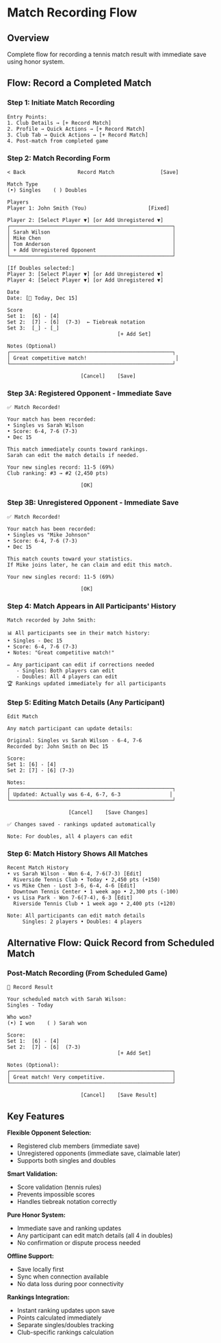 # Match Recording Flow

## Overview
Complete flow for recording a tennis match result with immediate save using honor system.

## Flow: Record a Completed Match

### Step 1: Initiate Match Recording
```
Entry Points:
1. Club Details → [+ Record Match]
2. Profile → Quick Actions → [+ Record Match]  
3. Club Tab → Quick Actions → [+ Record Match]
4. Post-match from completed game
```

### Step 2: Match Recording Form
```
< Back                 Record Match               [Save]

Match Type
(•) Singles    ( ) Doubles

Players
Player 1: John Smith (You)                    [Fixed]

Player 2: [Select Player ▼] [or Add Unregistered ▼]
┌─────────────────────────────────────────────────────┐
│ Sarah Wilson                                        │
│ Mike Chen                                           │  
│ Tom Anderson                                        │
│ + Add Unregistered Opponent                         │
└─────────────────────────────────────────────────────┘

[If Doubles selected:]
Player 3: [Select Player ▼] [or Add Unregistered ▼]
Player 4: [Select Player ▼] [or Add Unregistered ▼]

Date
Date: [📅 Today, Dec 15]

Score
Set 1:  [6] - [4]
Set 2:  [7] - [6]  (7-3)  ← Tiebreak notation
Set 3:  [_] - [_]
                                    [+ Add Set]

Notes (Optional)
┌─────────────────────────────────────────────────────┐
│ Great competitive match!                             │
└─────────────────────────────────────────────────────┘

                        [Cancel]    [Save]
```

### Step 3A: Registered Opponent - Immediate Save
```
✅ Match Recorded!

Your match has been recorded:
• Singles vs Sarah Wilson
• Score: 6-4, 7-6 (7-3)
• Dec 15

This match immediately counts toward rankings.
Sarah can edit the match details if needed.

Your new singles record: 11-5 (69%)
Club ranking: #3 → #2 (2,450 pts)

                        [OK]
```

### Step 3B: Unregistered Opponent - Immediate Save
```
✅ Match Recorded!

Your match has been recorded:
• Singles vs "Mike Johnson" 
• Score: 6-4, 7-6 (7-3)
• Dec 15

This match counts toward your statistics.
If Mike joins later, he can claim and edit this match.

Your new singles record: 11-5 (69%)

                        [OK]
```

### Step 4: Match Appears in All Participants' History
```
Match recorded by John Smith:

📊 All participants see in their match history:
• Singles - Dec 15
• Score: 6-4, 7-6 (7-3)
• Notes: "Great competitive match!"

✏️ Any participant can edit if corrections needed
   - Singles: Both players can edit
   - Doubles: All 4 players can edit
🏆 Rankings updated immediately for all participants
```

### Step 5: Editing Match Details (Any Participant)
```
Edit Match

Any match participant can update details:

Original: Singles vs Sarah Wilson - 6-4, 7-6
Recorded by: John Smith on Dec 15

Score:
Set 1: [6] - [4]
Set 2: [7] - [6] (7-3)

Notes:
┌─────────────────────────────────────────────────────┐
│ Updated: Actually was 6-4, 6-7, 6-3                │
└─────────────────────────────────────────────────────┘

                    [Cancel]    [Save Changes]

✅ Changes saved - rankings updated automatically

Note: For doubles, all 4 players can edit
```

### Step 6: Match History Shows All Matches
```
Recent Match History
• vs Sarah Wilson - Won 6-4, 7-6(7-3) [Edit]
  Riverside Tennis Club • Today • 2,450 pts (+150)
• vs Mike Chen - Lost 3-6, 6-4, 4-6 [Edit]
  Downtown Tennis Center • 1 week ago • 2,300 pts (-100)
• vs Lisa Park - Won 7-6(7-4), 6-3 [Edit]
  Riverside Tennis Club • 1 week ago • 2,400 pts (+120)

Note: All participants can edit match details
     Singles: 2 players • Doubles: 4 players
```

## Alternative Flow: Quick Record from Scheduled Match

### Post-Match Recording (From Scheduled Game)
```
🎾 Record Result

Your scheduled match with Sarah Wilson:
Singles - Today

Who won?
(•) I won    ( ) Sarah won

Score:
Set 1:  [6] - [4] 
Set 2:  [7] - [6]  (7-3)
                                    [+ Add Set]

Notes (Optional):
┌─────────────────────────────────────────────────────┐
│ Great match! Very competitive.                      │
└─────────────────────────────────────────────────────┘

                        [Cancel]    [Save Result]
```

## Key Features

**Flexible Opponent Selection:**
- Registered club members (immediate save)
- Unregistered opponents (immediate save, claimable later)
- Supports both singles and doubles

**Smart Validation:**
- Score validation (tennis rules)
- Prevents impossible scores
- Handles tiebreak notation correctly

**Pure Honor System:**
- Immediate save and ranking updates
- Any participant can edit match details (all 4 in doubles)
- No confirmation or dispute process needed

**Offline Support:**
- Save locally first
- Sync when connection available
- No data loss during poor connectivity

**Rankings Integration:**
- Instant ranking updates upon save
- Points calculated immediately
- Separate singles/doubles tracking
- Club-specific rankings calculation